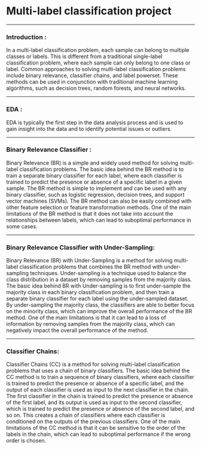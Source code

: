 # Multi-label classification project

---

### Introduction :
In a multi-label classification problem, each sample can belong to multiple classes or labels. This is different from a traditional single-label classification problem, where each sample can only belong to one class or label. Common approaches to solving multi-label classification problems include binary relevance, classifier chains, and label powerset. These methods can be used in conjunction with traditional machine learning algorithms, such as decision trees, random forests, and neural networks.

---

### EDA :
EDA is typically the first step in the data analysis process and is used to gain insight into the data and to identify potential issues or outliers.

---

### Binary Relevance Classifier :
Binary Relevance (BR) is a simple and widely used method for solving multi-label classification problems. The basic idea behind the BR method is to train a separate binary classifier for each label, where each classifier is trained to predict the presence or absence of a specific label in a given sample.
The BR method is simple to implement and can be used with any binary classifier, such as logistic regression, decision trees, and support vector machines (SVMs). The BR method can also be easily combined with other feature selection or feature transformation methods. One of the main limitations of the BR method is that it does not take into account the relationships between labels, which can lead to suboptimal performance in some cases.

---

### Binary Relevance Classifier with Under-Sampling:
Binary Relevance (BR) with Under-Sampling is a method for solving multi-label classification problems that combines the BR method with under-sampling techniques. Under-sampling is a technique used to balance the class distribution in a dataset by removing samples from the majority class.
The basic idea behind BR with Under-sampling is to first under-sample the majority class in each binary classification problem, and then train a separate binary classifier for each label using the under-sampled dataset. By under-sampling the majority class, the classifiers are able to better focus on the minority class, which can improve the overall performance of the BR method. One of the main limitations is that it can lead to a loss of information by removing samples from the majority class, which can negatively impact the overall performance of the method.


---

### Classifier Chains:
Classifier Chains (CC) is a method for solving multi-label classification problems that uses a chain of binary classifiers. The basic idea behind the CC method is to train a sequence of binary classifiers, where each classifier is trained to predict the presence or absence of a specific label, and the output of each classifier is used as input to the next classifier in the chain.
The first classifier in the chain is trained to predict the presence or absence of the first label, and its output is used as input to the second classifier, which is trained to predict the presence or absence of the second label, and so on. This creates a chain of classifiers where each classifier is conditioned on the outputs of the previous classifiers. One of the main limitations of the CC method is that it can be sensitive to the order of the labels in the chain, which can lead to suboptimal performance if the wrong order is chosen.
